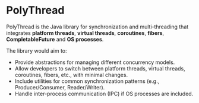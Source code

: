 # PolyThread

PolyThread is the Java library for synchronization and multi-threading that integrates 
**platform threads**, 
**virtual threads**,
**coroutines**, 
**fibers**,
**CompletableFuture**
and **OS processes**.

The library would aim to:
- Provide abstractions for managing different concurrency models.
- Allow developers to switch between platform threads, virtual threads, coroutines, fibers, etc., with minimal changes.
- Include utilities for common synchronization patterns (e.g., Producer/Consumer, Reader/Writer).
- Handle inter-process communication (IPC) if OS processes are included.

